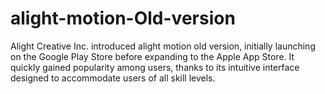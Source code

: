 # alight-motion-Old-version
Alight Creative Inc. introduced <a hrerf="https://thealightmotionproapk.com/">alight motion old version</a>, initially launching on the Google Play Store before expanding to the Apple App Store. It quickly gained popularity among users, thanks to its intuitive interface designed to accommodate users of all skill levels.
